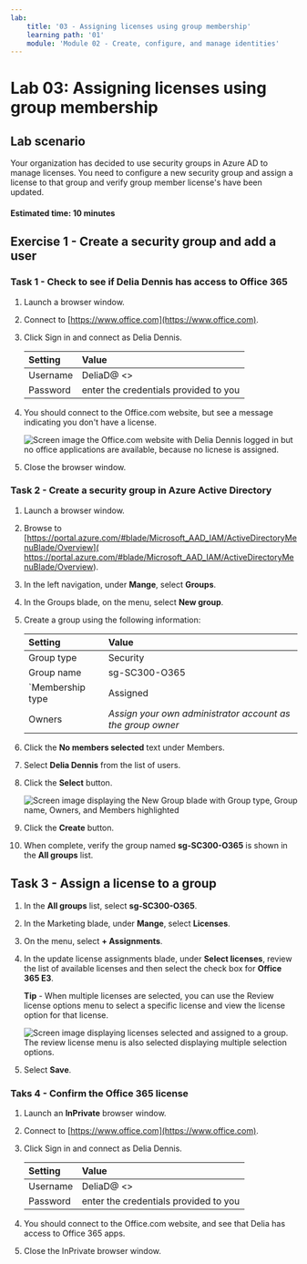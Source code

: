 ```yaml
---
lab:
    title: '03 - Assigning licenses using group membership'
    learning path: '01'
    module: 'Module 02 - Create, configure, and manage identities'
---
```


# Lab 03: Assigning licenses using group membership

## Lab scenario

Your organization has decided to use security groups in Azure AD to manage licenses. You need to configure a new security group and assign a license to that group and verify group member license's have been updated.

#### Estimated time: 10 minutes

## Exercise 1 - Create a security group and add a user

### Task 1 - Check to see if Delia Dennis has access to Office 365

1. Launch a browser window.
2. Connect to [https://www.office.com](https://www.office.com).
3. Click Sign in and connect as Delia Dennis.

    | **Setting**| **Value**|
    | :--- | :--- |
    | Username | DeliaD@ <<your AzureAD domain>>|
    | Password| enter the credentials provided to you|

4. You should connect to the Office.com website, but see a message indicating you don't have a license.

    ![Screen image the Office.com website with Delia Dennis logged in but no office applications are available, because no licnese is assigned.](./media/delia-no-office-license.png)
    
5. Close the browser window.

### Task 2 -  Create a security group in Azure Active Directory

1. Launch a browser window.

2. Browse to [https://portal.azure.com/#blade/Microsoft_AAD_IAM/ActiveDirectoryMenuBlade/Overview]( https://portal.azure.com/#blade/Microsoft_AAD_IAM/ActiveDirectoryMenuBlade/Overview).

3. In the left navigation, under **Mange**, select **Groups**.
4. In the Groups blade, on the menu, select **New group**.
5. Create a group using the following information:

    | **Setting**| **Value**|
    | :--- | :--- |
    | Group type| Security|
    | Group name| sg-SC300-O365|
    | `Membership type| Assigned|
    | Owners| *Assign your own administrator account as the group owner*|

6. Click the **No members selected** text under Members.
7. Select **Delia Dennis** from the list of users.
8. Click the **Select** button.

    ![Screen image displaying the New Group blade with Group type, Group name, Owners, and Members highlighted](./media/lp1-mod2-create-group.png)

9. Click the **Create** button.
10. When complete, verify the group named **sg-SC300-O365** is shown in the **All groups** list.

## Task 3 - Assign a license to a group

1. In the **All groups** list, select **sg-SC300-O365**.
2. In the Marketing blade, under **Mange**, select **Licenses**.
3. On the menu, select **+ Assignments**.
4. In the update license assignments blade, under **Select licenses**, review the list of available licenses and then select the check box for **Office 365 E3**.

    **Tip** - When multiple licenses are selected, you can use the Review license options menu to select a specific license and view the license option for that license.

    ![Screen image displaying licenses selected and assigned to a group. The review license menu is also selected displaying multiple selection options.](./media/lp1-mod2-assign-license-group.png)

6. Select **Save**.

### Taks 4 - Confirm the Office 365 license

1. Launch an **InPrivate** browser window.
2. Connect to [https://www.office.com](https://www.office.com).
3. Click Sign in and connect as Delia Dennis.

   | **Setting**| **Value**|
    | :--- | :--- |
    | Username | DeliaD@ <<your AzureAD domain>>|
    | Password| enter the credentials provided to you|

4. You should connect to the Office.com website, and see that Delia has access to Office 365 apps.
5. Close the InPrivate browser window.
    
